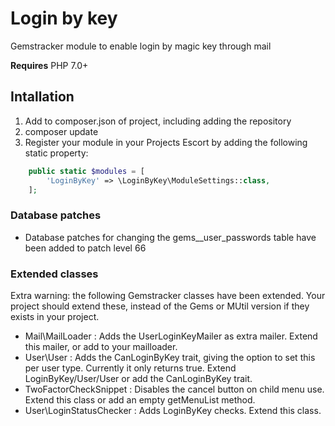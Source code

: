# Login by key

Gemstracker module to enable login by magic key through mail

**Requires** PHP 7.0+

## Intallation
1. Add to composer.json of project, including adding the repository
2. composer update
3. Register your module in your Projects Escort by adding the following static property:
```PHP
    public static $modules = [
        'LoginByKey' => \LoginByKey\ModuleSettings::class,
    ];
```

### Database patches
- Database patches for changing the gems__user_passwords table have been added to patch level 66


### Extended classes

Extra warning: the following Gemstracker classes have been extended.
Your project should extend these, instead of the Gems or MUtil version if they exists in your project.
- Mail\\MailLoader : Adds the UserLoginKeyMailer as extra mailer. Extend this mailer, or add to your mailloader.
- User\\User : Adds the CanLoginByKey trait, giving the option to set this per user type. Currently it only returns true.
  Extend LoginByKey/User/User or add the CanLoginByKey trait.
- TwoFactorCheckSnippet : Disables the cancel button on child menu use. Extend this class or add an empty getMenuList method.
- User\\LoginStatusChecker : Adds LoginByKey checks. Extend this class.
